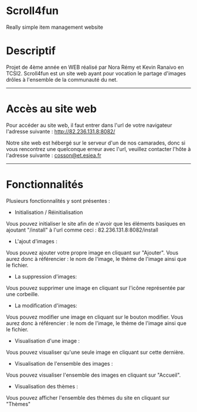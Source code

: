 # Scroll4fun
Really simple item management website


# Descriptif

Projet de 4ème année en WEB réalisé par Nora Rémy et Kevin Ranaivo en TCSI2. Scroll4fun est un site web ayant pour vocation le partage d'images drôles à l'ensemble de la communauté du net.


-----------------------------------------------------------------------------------------------------------------------------
# Accès au site web

Pour accéder au site web, il faut entrer dans l'url de votre navigateur l'adresse suivante : http://82.236.131.8:8082/

Notre site web est hébergé sur le serveur d'un de nos camarades, donc si vous rencontrez une quelconque erreur avec l'url, veuillez contacter l'hôte à l'adresse suivante : cosson@et.esiea.fr

-----------------------------------------------------------------------------------------------------------------------------

# Fonctionnalités

 Plusieurs fonctionnalités y sont présentes :
 
- Initialisation / Réinitialisation

Vous pouvez initialiser le site afin de n'avoir que les éléments basiques en ajoutant "/install" à l'url comme ceci : 82.236.131.8:8082/install

- L'ajout d'images : 

Vous pouvez ajouter votre propre image en cliquant sur "Ajouter". Vous aurez donc à référencier : le nom de l'image, le thème de l'image ainsi que le fichier.

- La suppression d'images:

Vous pouvez supprimer une image en cliquant sur l'icône représentée par une corbeille.

- La modification d'images:

Vous pouvez modifier une image en cliquant sur le bouton modifier. Vous aurez donc à référencier : le nom de l'image, le thème de l'image ainsi que le fichier.

- Visualisation d'une image :

Vous pouvez visualiser qu'une seule image en cliquant sur cette dernière.

- Visualisation de l'ensemble des images :

Vous pouvez visualiser l'ensemble des images en cliquant sur "Accueil".

- Visualisation des thèmes :

Vous pouvez afficher l'ensemble des thèmes du site en cliquant sur "Thèmes"
